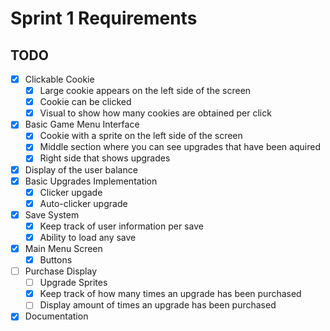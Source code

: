 # Sprint 1 Requirements

## TODO

- [X] Clickable Cookie
  - [X] Large cookie appears on the left side of the screen
  - [X] Cookie can be clicked
  - [X] Visual to show how many cookies are obtained per click
- [X] Basic Game Menu Interface
  - [X] Cookie with a sprite on the left side of the screen
  - [X] Middle section where you can see upgrades that have been aquired
  - [X] Right side that shows upgrades
- [X] Display of the user balance
- [X] Basic Upgrades Implementation
  - [X] Clicker upgade
  - [X] Auto-clicker upgrade
- [X] Save System
  - [X] Keep track of user information per save
  - [X] Ability to load any save
- [X] Main Menu Screen
  - [X] Buttons
- [ ] Purchase Display
  - [ ] Upgrade Sprites
  - [X] Keep track of how many times an upgrade has been purchased
  - [ ] Display amount of times an upgrade has been purchased
- [X] Documentation
